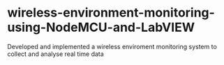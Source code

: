 # wireless-environment-monitoring-using-NodeMCU-and-LabVIEW
Developed and implemented a wireless enviroment monitoring system to collect and analyse real time data
